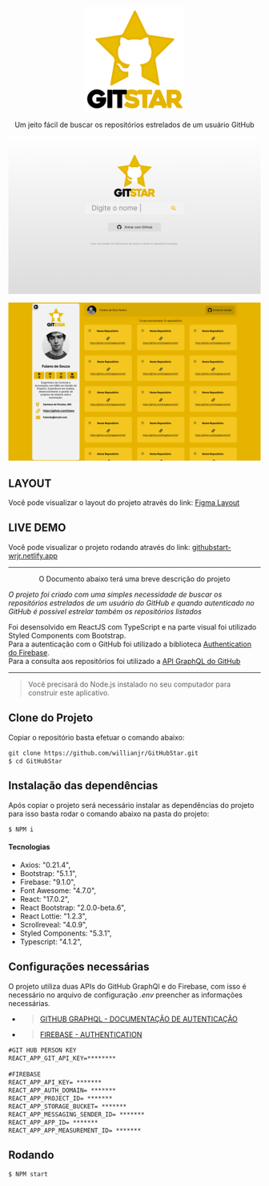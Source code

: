 <p align="center">
  <img src="_Layout/Marca/logoGitStar.svg" width="200" />
</p>

<p align="center">Um jeito fácil de buscar os repositórios estrelados de um usuário GitHub</p>


<p align="center">
  <img src="_Layout/Preview/home.png" width="600" />
</p>
<p align="center">
  <img src="_Layout/Preview/interna.png" width="600" />
</p>

## LAYOUT
Você pode visualizar o layout do projeto através do link:
[Figma Layout](https://www.figma.com/file/XtVvMV4QJg4ueBH8PO9tE7/GitHubStart?node-id=2%3A40)

## LIVE DEMO
Você pode visualizar o projeto rodando através do link:
[githubstart-wrjr.netlify.app](https://githubstart-wrjr.netlify.app/)

---

<p align="center">O Documento abaixo terá uma breve descrição do projeto</p>

_O projeto foi criado com uma simples necessidade de buscar os repositórios estrelados de um usuário do GitHub e quando autenticado no GitHub é possível estrelar também os repositórios listados_

Foi desensolvido em ReactJS com TypeScript e na parte visual foi utilizado Styled Components com Bootstrap.<br/>
Para a autenticação com o GitHub foi utilizado a biblioteca [Authentication do Firebase](https://firebase.google.com/docs/auth).<br/>
Para a consulta aos repositórios foi utilizado a [API GraphQL do GitHub](https://docs.github.com/pt/graphql)

***

>Você precisará do Node.js instalado no seu computador para construir este aplicativo.

## Clone do Projeto

Copiar o repositório basta efetuar o comando abaixo:

```
git clone https://github.com/willianjr/GitHubStar.git
$ cd GitHubStar
```
## Instalação das dependências

Após copiar o projeto será necessário instalar as dependências do projeto para isso basta rodar o comando abaixo na pasta do projeto:

```
$ NPM i
```
#### Tecnologias
- Axios: "0.21.4",
- Bootstrap: "5.1.1",
- Firebase: "9.1.0",
- Font Awesome: "4.7.0",
- React: "17.0.2",
- React Bootstrap: "2.0.0-beta.6",
- React Lottie: "1.2.3",
- Scrollreveal: "4.0.9",
- Styled Components: "5.3.1",
- Typescript: "4.1.2",
> 

## Configurações necessárias

O projeto utiliza duas APIs do GitHub GraphQl e do Firebase, com isso é necessário no arquivo de configuração *.env* preencher as informações necessárias.

- > [GITHUB GRAPHQL - DOCUMENTAÇÃO DE AUTENTICAÇÃO](https://docs.github.com/pt/graphql/guides/forming-calls-with-graphql#authenticating-with-graphql)
- > [FIREBASE - AUTHENTICATION](https://firebase.google.com/products/auth?gclid=CjwKCAjwhuCKBhADEiwA1HegObov2PqSUJ6YSZM3-JnfSW4EbZeuqEqngkFsgpggZbYqyUWcD4QBKBoCz_kQAvD_BwE&gclsrc=aw.ds)


```.env
#GIT HUB PERSON KEY
REACT_APP_GIT_API_KEY=********

#FIREBASE
REACT_APP_API_KEY= *******
REACT_APP_AUTH_DOMAIN= *******
REACT_APP_PROJECT_ID= *******
REACT_APP_STORAGE_BUCKET= *******
REACT_APP_MESSAGING_SENDER_ID= *******
REACT_APP_APP_ID= *******
REACT_APP_APP_MEASUREMENT_ID= *******

```

## Rodando
```
$ NPM start
```
